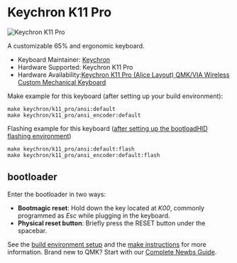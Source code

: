 # Keychron K11 Pro

![Keychron K11 Pro](https://i.imgur.com/9U5ajXf.jpg)

A customizable 65% and ergonomic keyboard.

* Keyboard Maintainer: [Keychron](https://github.com/keychron)
* Hardware Supported: Keychron K11 Pro
* Hardware Availability:[Keychron K11 Pro (Alice Layout) QMK/VIA Wireless Custom Mechanical Keyboard](https://www.keychron.com/products/keychron-k11-pro-alice-layout-qmk-via-wireless-custom-mechanical-keyboard)

Make example for this keyboard (after setting up your build environment):

    make keychron/k11_pro/ansi:default
    make keychron/k11_pro/ansi_encoder:default

Flashing example for this keyboard ([after setting up the bootloadHID flashing environment](https://docs.qmk.fm/#/flashing_bootloadhid))

    make keychron/k11_pro/ansi:default:flash
    make keychron/k11_pro/ansi_encoder:default:flash

## bootloader

Enter the bootloader in two ways:

* **Bootmagic reset**: Hold down the key located at *K00*, commonly programmed as *Esc* while plugging in the keyboard.
* **Physical reset button**: Briefly press the RESET button under the spacebar.

See the [build environment setup](https://docs.qmk.fm/#/getting_started_build_tools) and the [make instructions](https://docs.qmk.fm/#/getting_started_make_guide) for more information. Brand new to QMK? Start with our [Complete Newbs Guide](https://docs.qmk.fm/#/newbs).
